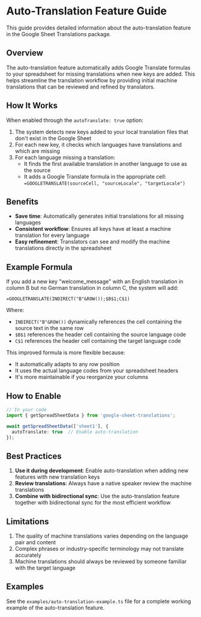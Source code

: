 # Auto-Translation Feature Guide

This guide provides detailed information about the auto-translation feature in the Google Sheet Translations package.

## Overview

The auto-translation feature automatically adds Google Translate formulas to your spreadsheet for missing translations when new keys are added. This helps streamline the translation workflow by providing initial machine translations that can be reviewed and refined by translators.

## How It Works

When enabled through the `autoTranslate: true` option:

1. The system detects new keys added to your local translation files that don't exist in the Google Sheet
2. For each new key, it checks which languages have translations and which are missing
3. For each language missing a translation:
   - It finds the first available translation in another language to use as the source
   - It adds a Google Translate formula in the appropriate cell: `=GOOGLETRANSLATE(sourceCell, "sourceLocale", "targetLocale")`

## Benefits

- **Save time**: Automatically generates initial translations for all missing languages
- **Consistent workflow**: Ensures all keys have at least a machine translation for every language
- **Easy refinement**: Translators can see and modify the machine translations directly in the spreadsheet

## Example Formula

If you add a new key "welcome_message" with an English translation in column B but no German translation in column C, the system will add:

```
=GOOGLETRANSLATE(INDIRECT("B"&ROW());$B$1;C$1)
```

Where:
- `INDIRECT("B"&ROW())` dynamically references the cell containing the source text in the same row
- `$B$1` references the header cell containing the source language code
- `C$1` references the header cell containing the target language code

This improved formula is more flexible because:
- It automatically adapts to any row position
- It uses the actual language codes from your spreadsheet headers
- It's more maintainable if you reorganize your columns

## How to Enable

```typescript
// In your code
import { getSpreadSheetData } from 'google-sheet-translations';

await getSpreadSheetData(['sheet1'], {
  autoTranslate: true  // Enable auto-translation
});
```

## Best Practices

1. **Use it during development**: Enable auto-translation when adding new features with new translation keys
2. **Review translations**: Always have a native speaker review the machine translations
3. **Combine with bidirectional sync**: Use the auto-translation feature together with bidirectional sync for the most efficient workflow

## Limitations

1. The quality of machine translations varies depending on the language pair and content
2. Complex phrases or industry-specific terminology may not translate accurately
3. Machine translations should always be reviewed by someone familiar with the target language

## Examples

See the `examples/auto-translation-example.ts` file for a complete working example of the auto-translation feature.
